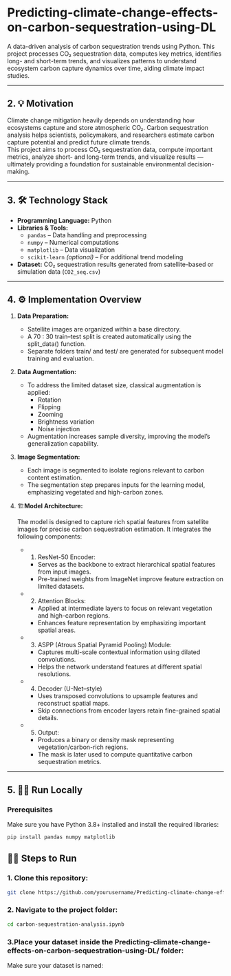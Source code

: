 # Predicting-climate-change-effects-on-carbon-sequestration-using-DL
A data-driven analysis of carbon sequestration trends using Python. This project processes CO₂ sequestration data, computes key metrics, identifies long- and short-term trends, and visualizes patterns to understand ecosystem carbon capture dynamics over time, aiding climate impact studies.

---

## 2. 💡 Motivation  
Climate change mitigation heavily depends on understanding how ecosystems capture and store atmospheric CO₂. Carbon sequestration analysis helps scientists, policymakers, and researchers estimate carbon capture potential and predict future climate trends.  
This project aims to process CO₂ sequestration data, compute important metrics, analyze short- and long-term trends, and visualize results — ultimately providing a foundation for sustainable environmental decision-making.

---

## 3. 🛠️ Technology Stack  
- **Programming Language:** Python  
- **Libraries & Tools:**  
  - `pandas` – Data handling and preprocessing  
  - `numpy` – Numerical computations  
  - `matplotlib` – Data visualization  
  - `scikit-learn` *(optional)* – For additional trend modeling  
- **Dataset:** CO₂ sequestration results generated from satellite-based or simulation data (`CO2_seq.csv`)

---

## 4. ⚙️ Implementation Overview  
1. **Data Preparation:**
   
   - Satellite images are organized within a base directory.
   - A 70 : 30 train–test split is created automatically using the split_data() function.
   - Separate folders train/ and test/ are generated for subsequent model training and evaluation.
     
2. **Data Augmentation:**
   
   - To address the limited dataset size, classical augmentation is applied:  
     - Rotation
     - Flipping
     - Zooming
     - Brightness variation
     - Noise injection
   - Augmentation increases sample diversity, improving the model’s generalization capability.
     
3. **Image Segmentation:**
   
   - Each image is segmented to isolate regions relevant to carbon content estimation. 
   - The segmentation step prepares inputs for the learning model, emphasizing vegetated and high-carbon zones.
     
4. 🏗️**Model Architecture:**
    
   The model is designed to capture rich spatial features from satellite images for precise carbon sequestration estimation. It integrates the following components: 
   - 1. ResNet-50 Encoder:
       - Serves as the backbone to extract hierarchical spatial features from input images.
       - Pre-trained weights from ImageNet improve feature extraction on limited datasets.
   - 2. Attention Blocks:
       - Applied at intermediate layers to focus on relevant vegetation and high-carbon regions.
       - Enhances feature representation by emphasizing important spatial areas.
   - 3. ASPP (Atrous Spatial Pyramid Pooling) Module:
       - Captures multi-scale contextual information using dilated convolutions.
       - Helps the network understand features at different spatial resolutions.
   - 4. Decoder (U-Net–style)
       - Uses transposed convolutions to upsample features and reconstruct spatial maps.
       - Skip connections from encoder layers retain fine-grained spatial details.
   - 5. Output:
       - Produces a binary or density mask representing vegetation/carbon-rich regions.
       - The mask is later used to compute quantitative carbon sequestration metrics.  
---

## 5. 🧑‍💻 Run Locally  

### Prerequisites  
Make sure you have Python 3.8+ installed and install the required libraries:  
```bash    
pip install pandas numpy matplotlib 
```

## 🧑‍💻 Steps to Run
### 1. Clone this repository:
```bash
git clone https://github.com/yourusername/Predicting-climate-change-effects-on-carbon-sequestration-using-DL.git
```
### 2. Navigate to the project folder:
```bash
cd carbon-sequestration-analysis.ipynb
```
### 3.Place your dataset inside the Predicting-climate-change-effects-on-carbon-sequestration-using-DL/ folder:

Make sure your dataset is named:
